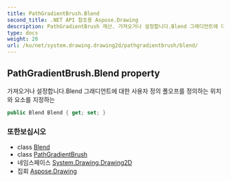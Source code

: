 ```yaml
---
title: PathGradientBrush.Blend
second_title: .NET API 참조용 Aspose.Drawing
description: PathGradientBrush 재산. 가져오거나 설정합니다.Blend 그래디언트에 대한 사용자 정의 폴오프를 정의하는 위치와 요소를 지정하는
type: docs
weight: 20
url: /ko/net/system.drawing.drawing2d/pathgradientbrush/blend/
---
```

## PathGradientBrush.Blend property

가져오거나 설정합니다.Blend 그래디언트에 대한 사용자 정의 폴오프를 정의하는 위치와 요소를 지정하는

```csharp
public Blend Blend { get; set; }
```

### 또한보십시오

* class [Blend](../../blend/)
* class [PathGradientBrush](../)
* 네임스페이스 [System.Drawing.Drawing2D](../../pathgradientbrush/)
* 집회 [Aspose.Drawing](../../../)


